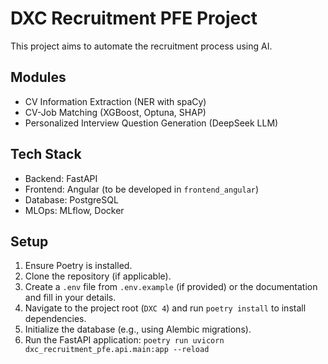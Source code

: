 # DXC Recruitment PFE Project

This project aims to automate the recruitment process using AI.

## Modules
- CV Information Extraction (NER with spaCy)
- CV-Job Matching (XGBoost, Optuna, SHAP)
- Personalized Interview Question Generation (DeepSeek LLM)

## Tech Stack
- Backend: FastAPI
- Frontend: Angular (to be developed in `frontend_angular`)
- Database: PostgreSQL
- MLOps: MLflow, Docker

## Setup
1. Ensure Poetry is installed.
2. Clone the repository (if applicable).
3. Create a `.env` file from `.env.example` (if provided) or the documentation and fill in your details.
4. Navigate to the project root (`DXC 4`) and run `poetry install` to install dependencies.
5. Initialize the database (e.g., using Alembic migrations).
6. Run the FastAPI application: `poetry run uvicorn dxc_recruitment_pfe.api.main:app --reload`
